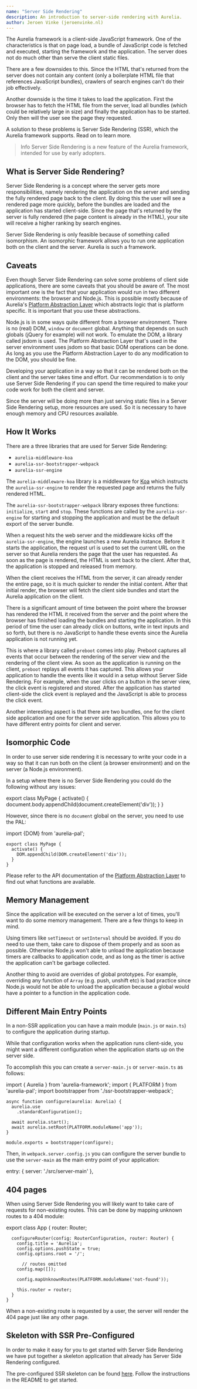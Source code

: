 ```yaml
---
name: "Server Side Rendering"
description: An introduction to server-side rendering with Aurelia.
author: Jeroen Vinke (jeroenvinke.nl)
---
```

The Aurelia framework is a client-side JavaScript framework. One of the characteristics is that on page load, a bundle of JavaScript code is fetched and executed, starting the framework and the application. The server does not do much other than serve the client static files.

There are a few downsides to this. Since the HTML that's returned from the server does not contain any content (only a boilerplate HTML file that references JavaScript bundles), crawlers of search engines can't do their job effectively.

Another downside is the time it takes to load the application. First the browser has to fetch the HTML file from the server, load all bundles (which could be relatively large in size) and finally the application has to be started. Only then will the user see the page they requested.

A solution to these problems is Server Side Rendering (SSR), which the Aurelia framework supports. Read on to learn more.

> Info
> Server Side Rendering is a new feature of the Aurelia framework, intended for use by early adopters.

## What is Server Side Rendering?

Server Side Rendering is a concept where the server gets more responsibilities, namely rendering the application on the server and sending the fully rendered page back to the client. By doing this the user will see a rendered page more quickly, before the bundles are loaded and the application has started client-side. Since the page that's returned by the server is fully rendered (the page content is already in the HTML), your site will receive a higher ranking by search engines.

Server Side Rendering is only feasible because of something called isomorphism. An isomorphic framework allows you to run one application both on the client and the server. Aurelia is such a framework.

## Caveats

Even though Server Side Rendering can solve some problems of client side applications, there are some caveats that you should be aware of. The most important one is the fact that your application would run in two different environments: the browser and Node.js. This is possible mostly because of Aurelia's [Platform Abstraction Layer](https://github.com/aurelia/pal) which abstracts logic that is platform specific. It is important that you use these abstractions.

Node.js is in some ways quite different from a browser environment. There is no (real) DOM, `window` or `document` global. Anything that depends on such globals (jQuery for example) will not work. To emulate the DOM, a library called jsdom is used. The Platform Abstraction Layer that's used in the server environment uses jsdom so that basic DOM operations can be done. As long as you use the Platform Abstraction Layer to do any modification to the DOM, you should be fine.

Developing your application in a way so that it can be rendered both on the client and the server takes time and effort. Our recommendation is to only use Server Side Rendering if you can spend the time required to make your code work for both the client and server.

Since the server will be doing more than just serving static files in a Server Side Rendering setup, more resources are used. So it is necessary to have enough memory and CPU resources available.

## How It Works

There are a three libraries that are used for Server Side Rendering:

* `aurelia-middleware-koa`
* `aurelia-ssr-bootstrapper-webpack`
* `aurelia-ssr-engine`

The `aurelia-middleware-koa` library is a middleware for [Koa](http://koajs.com/) which instructs the `aurelia-ssr-engine` to render the requested page and returns the fully rendered HTML.

The `aurelia-ssr-bootstrapper-webpack` library exposes three functions: `initialize`, `start` and `stop`. These functions are called by the `aurelia-ssr-engine` for starting and stopping the application and must be the default export of the server bundle.

When a request hits the web server and the middleware kicks off the `aurelia-ssr-engine`, the engine launches a new Aurelia instance. Before it starts the application, the request url is used to set the current URL on the server so that Aurelia renders the page that the user has requested. As soon as the page is rendered, the HTML is sent back to the client. After that, the application is stopped and released from memory.

When the client receives the HTML from the server, it can already render the entire page, so it is much quicker to render the initial content. After that initial render, the browser will fetch the client side bundles and start the Aurelia application on the client.

There is a significant amount of time between the point where the browser has rendered the HTML it received from the server and the point where the browser has finished loading the bundles and starting the application. In this period of time the user can already click on buttons, write in text inputs and so forth, but there is no JavaScript to handle these events since the Aurelia application is not running yet.

This is where a library called `preboot` comes into play. Preboot captures all events that occur between the rendering of the server view and the rendering of the client view. As soon as the application is running on the client, `preboot` replays all events it has captured. This allows your application to handle the events like it would in a setup without Server Side Rendering. For example, when the user clicks on a button in the server view, the click event is registered and stored. After the application has started client-side the click event is replayed and the JavaScript is able to process the click event.

Another interesting aspect is that there are two bundles, one for the client side application and one for the server side application. This allows you to have different entry points for client and server.

## Isomorphic Code

In order to use server side rendering it is necessary to write your code in a way so that it can run both on the client (a browser environment) and on the server (a Node.js environment).

In a setup where there is no Server Side Rendering you could do the following without any issues:

<code-listing heading="DOM Manipulation in the Browser">
  <source-code lang="JavaScript">
    export class MyPage {
      activate() {
        document.body.appendChild(document.createElement('div'));
      }
    }
  </source-code>
</code-listing>

However, since there is no `document` global on the server, you need to use the PAL:

<code-listing heading="DOM Manipulation Using SSR">
  <source-code lang="JavaScript">
    import {DOM} from 'aurelia-pal';

    export class MyPage {
      activate() {
        DOM.appendChild(DOM.createElement('div'));
      }
    }
  </source-code>
</code-listing>

Please refer to the API documentation of the [Platform Abstraction Layer](http://aurelia.io/docs/api/pal) to find out what functions are available.

## Memory Management

Since the application will be executed on the server a lot of times, you'll want to do some memory management. There are a few things to keep in mind.

Using timers like `setTimeout` or `setInterval` should be avoided. If you do need to use them, take care to dispose of them properly and as soon as possible. Otherwise Node.js won't able to unload the application because timers are callbacks to application code, and as long as the timer is active the application can't be garbage collected.

Another thing to avoid are overrides of global prototypes. For example, overriding any function of `Array` (e.g. push, unshift etc) is bad practice since Node.js would not be able to unload the application because a global would have a pointer to a function in the application code.

## Different Main Entry Points

In a non-SSR application you can have a main module (`main.js` or `main.ts`) to configure the application during startup.

While that configuration works when the application runs client-side, you might want a different configuration when the application starts up on the server side.

To accomplish this you can create a `server-main.js` or `server-main.ts` as follows:

<code-listing heading="Alternative Entry Point">
  <source-code lang="JavaScript">
    import { Aurelia } from 'aurelia-framework';
    import { PLATFORM } from 'aurelia-pal';
    import bootstrapper from './ssr-bootstrapper-webpack';

    async function configure(aurelia: Aurelia) {
      aurelia.use
        .standardConfiguration();

      await aurelia.start();
      await aurelia.setRoot(PLATFORM.moduleName('app'));
    }

    module.exports = bootstrapper(configure);
  </source-code>
</code-listing>

Then, in `webpack.server.config.js` you can configure the server bundle to use the `server-main` as the main entry point of your application:

<code-listing heading="Alternative Entry Point in Webpack">
  <source-code lang="JSON">
    entry: {
      server: './src/server-main'
    },
  </source-code>
</code-listing>

## 404 pages

When using Server Side Rendering you will likely want to take care of requests for non-existing routes. This can be done by mapping unknown routes to a 404 module:

<code-listing heading="404 Page in Aurelia">
  <source-code lang="JavaScript">
    export class App {
      router: Router;

      configureRouter(config: RouterConfiguration, router: Router) {
        config.title = 'Aurelia';
        config.options.pushState = true;
        config.options.root = '/';

    	  // routes omitted
        config.map([]);

        config.mapUnknownRoutes(PLATFORM.moduleName('not-found'));

        this.router = router;
      }
    }
  </source-code>
</code-listing>

When a non-existing route is requested by a user, the server will render the 404 page just like any other page.

## Skeleton with SSR Pre-Configured

In order to make it easy for you to get started with Server Side Rendering we have put together a skeleton application that already has Server Side Rendering configured.

The pre-configured SSR skeleton can be found [here](https://github.com/aurelia/skeleton-navigation). Follow the instructions in the README to get started.
